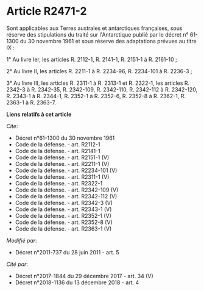 # Article R2471-2

Sont applicables aux Terres australes et antarctiques françaises, sous réserve des stipulations du traité sur l'Antarctique
publié par le décret n° 61-1300 du 30 novembre 1961 et sous réserve des adaptations prévues au titre IX : 

1° Au livre Ier, les articles R. 2112-1, R. 2141-1, R. 2151-1 à R. 2161-10 ; 

2° Au livre II, les articles R. 2211-1 à R. 2234-96, R. 2234-101 à R. 2236-3 ; 

3° Au livre III, les articles R. 2311-1 à R. 2313-1 et R. 2322-1, les articles R. 2342-3 à R. 2342-35, R. 2342-109, R.
2342-110, R. 2342-112 à R. 2342-120, R. 2343-1 à R. 2344-1, R. 2352-1 à R. 2352-6, R. 2352-8 à R. 2362-1, R. 2363-1 à R.
2363-7.

**Liens relatifs à cet article**

_Cite_:

  - Décret n°61-1300 du 30 novembre 1961
  - Code de la défense. - art. R2112-1
  - Code de la défense. - art. R2141-1
  - Code de la défense. - art. R2151-1 (V)
  - Code de la défense. - art. R2211-1 (V)
  - Code de la défense. - art. R2234-101 (V)
  - Code de la défense. - art. R2311-1 (V)
  - Code de la défense. - art. R2322-1
  - Code de la défense. - art. R2342-109 (V)
  - Code de la défense. - art. R2342-112 (V)
  - Code de la défense. - art. R2342-3 (V)
  - Code de la défense. - art. R2343-1 (V)
  - Code de la défense. - art. R2352-1 (V)
  - Code de la défense. - art. R2352-8 (V)
  - Code de la défense. - art. R2363-1 (V)

_Modifié par_:

  - Décret n°2011-737 du 28 juin 2011 - art. 5

_Cité par_:

  - Décret n°2017-1844 du 29 décembre 2017 - art. 34 (V)
  - Décret n°2018-1136 du 13 décembre 2018 - art. 4
